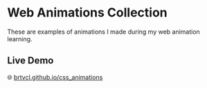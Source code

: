 # Web Animations Collection

These are examples of animations I made during my web animation learning. 

## Live Demo
🌐 [brtvcl.github.io/css_animations](https://brtvcl.github.io/css_animations/)